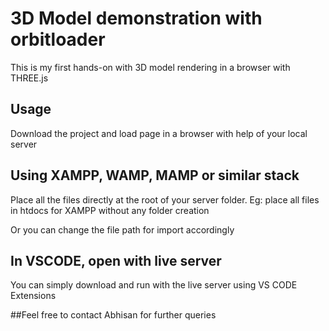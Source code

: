 # 3D Model demonstration with orbitloader

This is my first hands-on with 3D model rendering in a browser with THREE.js

## Usage

Download the project and load page in a browser with help of your local server

## Using XAMPP, WAMP, MAMP or similar stack 
Place all the files directly at the root of your server folder. 
Eg: 
place all files in htdocs for XAMPP without any folder creation

Or you can change the file path for import accordingly

## In VSCODE, open with live server

You can simply download and run with the live server using VS CODE Extensions 

##Feel free to contact Abhisan for further queries